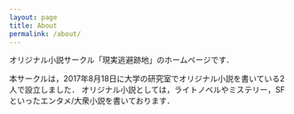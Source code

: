 ```yaml
---
layout: page
title: About
permalink: /about/
---
```


オリジナル小説サークル「現実逃避跡地」のホームページです．

本サークルは，2017年8月18日に大学の研究室でオリジナル小説を書いている2人で設立しました．
オリジナル小説としては，ライトノベルやミステリー，SFといったエンタメ/大衆小説を書いております．